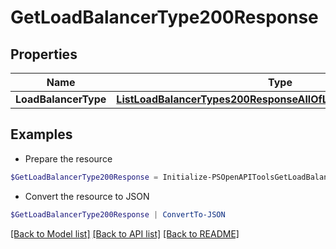 # GetLoadBalancerType200Response
## Properties

Name | Type | Description | Notes
------------ | ------------- | ------------- | -------------
**LoadBalancerType** | [**ListLoadBalancerTypes200ResponseAllOfLoadBalancerTypesInner**](ListLoadBalancerTypes200ResponseAllOfLoadBalancerTypesInner.md) |  | [optional] 

## Examples

- Prepare the resource
```powershell
$GetLoadBalancerType200Response = Initialize-PSOpenAPIToolsGetLoadBalancerType200Response  -LoadBalancerType null
```

- Convert the resource to JSON
```powershell
$GetLoadBalancerType200Response | ConvertTo-JSON
```

[[Back to Model list]](../README.md#documentation-for-models) [[Back to API list]](../README.md#documentation-for-api-endpoints) [[Back to README]](../README.md)

